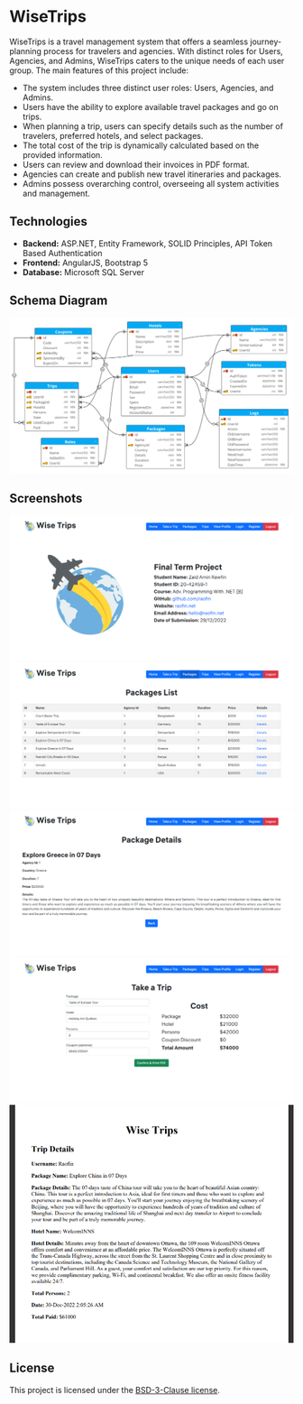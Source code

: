 # WiseTrips

WiseTrips is a travel management system that offers a seamless journey-planning process for travelers and agencies. With distinct roles for Users, Agencies, and Admins, WiseTrips caters to the unique needs of each user group. The main features of this project include:
- The system includes three distinct user roles: Users, Agencies, and Admins.
- Users have the ability to explore available travel packages and go on trips.
- When planning a trip, users can specify details such as the number of travelers, preferred hotels, and select packages.
- The total cost of the trip is dynamically calculated based on the provided information.
- Users can review and download their invoices in PDF format.
- Agencies can create and publish new travel itineraries and packages.
- Admins possess overarching control, overseeing all system activities and management.

## Technologies
- **Backend:** ASP.NET, Entity Framework, SOLID Principles, API Token Based Authentication
- **Frontend:** AngularJS, Bootstrap 5
- **Database:** Microsoft SQL Server

## Schema Diagram
<img src="/Readme_md/schema-diagram.svg">

## Screenshots
<img src="/Readme_md/1.png">
<img src="/Readme_md/2.png">
<img src="/Readme_md/3.png">
<img src="/Readme_md/4.png">
<img src="/Readme_md/5.png">

## License
This project is licensed under the [BSD-3-Clause license](LICENSE).
